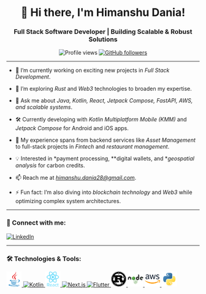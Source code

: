<h1 align="center">👋 Hi there, I'm Himanshu Dania!</h1>
<h3 align="center">Full Stack Software Developer | Building Scalable & Robust Solutions</h3>

<p align="center">
  <img src="https://komarev.com/ghpvc/?username=28Dania28&label=Profile%20views&color=0e75b6&style=flat" alt="Profile views"/>
  <a href="https://github.com/28Dania28"><img src="https://img.shields.io/github/followers/28Dania28?label=Follow&style=social" alt="GitHub followers"></a>
</p>

---

- 🔭 I’m currently working on exciting new projects in *Full Stack Development*.

- 🌱 I’m exploring *Rust* and *Web3* technologies to broaden my expertise.

- 💬 Ask me about *Java, Kotlin, React, Jetpack Compose, FastAPI, AWS, and scalable systems*.

- 🛠️ Currently developing with *Kotlin Multiplatform Mobile (KMM)* and *Jetpack Compose* for Android and iOS apps.

- 🏢 My experience spans from backend services like *Asset Management* to full-stack projects in *Fintech* and *restaurant management*.

- 💡 Interested in *payment processing, **digital wallets, and **geospatial analysis* for carbon credits.

- 📫 Reach me at *himanshu.dania28@gmail.com*.

- ⚡ Fun fact: I’m also diving into *blockchain technology* and *Web3* while optimizing complex system architectures.

---

<h3 align="left">🔗 Connect with me:</h3>
<p align="left">
  <a href="https://www.linkedin.com/in/himanshudania/" target="blank"><img align="center" src="https://cdn-icons-png.flaticon.com/512/174/174857.png" alt="LinkedIn" height="30" width="40" /></a>
</p>

---

<h3 align="left">🛠️ Technologies & Tools:</h3>
<p align="left">
  <a href="https://www.java.com" target="_blank"> <img src="https://raw.githubusercontent.com/devicons/devicon/master/icons/java/java-original.svg" alt="Java" width="40" height="40"/> </a>
  <a href="https://kotlinlang.org/" target="_blank"> <img src="https://www.vectorlogo.zone/logos/kotlinlang/kotlinlang-icon.svg" alt="Kotlin" width="40" height="40"/> </a>
  <a href="https://reactjs.org/" target="_blank"> <img src="https://raw.githubusercontent.com/devicons/devicon/master/icons/react/react-original-wordmark.svg" alt="React" width="40" height="40"/> </a>
  <a href="https://nextjs.org/" target="_blank"> <img src="https://upload.wikimedia.org/wikipedia/commons/8/8e/Nextjs-logo.svg" alt="Next.js" width="40" height="40"/> </a>
  <a href="https://flutter.dev/" target="_blank"> <img src="https://www.vectorlogo.zone/logos/flutterio/flutterio-icon.svg" alt="Flutter" width="40" height="40"/> </a>
  <a href="https://www.rust-lang.org/" target="_blank"> <img src="https://raw.githubusercontent.com/devicons/devicon/master/icons/rust/rust-plain.svg" alt="Rust" width="40" height="40"/> </a>
  <a href="https://nodejs.org" target="_blank"> <img src="https://raw.githubusercontent.com/devicons/devicon/master/icons/nodejs/nodejs-original-wordmark.svg" alt="Node.js" width="40" height="40"/> </a>
  <a href="https://aws.amazon.com/" target="_blank"> <img src="https://raw.githubusercontent.com/devicons/devicon/master/icons/amazonwebservices/amazonwebservices-original-wordmark.svg" alt="AWS" width="40" height="40"/> </a>
  <a href="https://www.python.org/" target="_blank"> <img src="https://raw.githubusercontent.com/devicons/devicon/master/icons/python/python-original.svg" alt="Python" width="40" height="40"/> </a>
</p>
